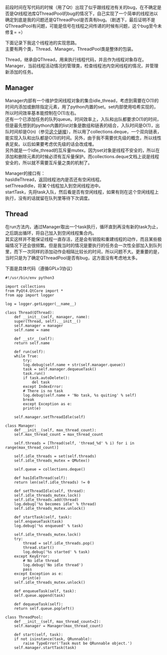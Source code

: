 <!-- 
.. title: 实现简单线程池
.. slug: shi-xian-jian-dan-xian-cheng-chi
.. date: 2013/03/18 18:28:37
.. tags: Python, Qt, 线程池
.. link: 
.. description: 
-->


前段时间在写代码的时候（用了Qt）出现了似乎跟线程池有关的bug，在不确定是否是Qt线程池库QThreadPool的bug的情况下，自己实现了一个简单的线程池以确定到底是我的问题还是QThreadPool是否真有bug。（剧透下，最后证明不是QThreadPool有问题，可能是信号在线程之间传递的时候有问题，这个bug至今未修复= =）  

下面记录下我这个线程池的实现思路。  
主要有两个类，Thread、Manager。ThreadPool类是整体的包装。  

Thread，继承自QThread，用来执行线程代码，并且作为线程对象存在。  
Manager，当前线程活动情况的管理类，检查线程池内空闲线程的情况，并管理新添加的任务。  

## **Manager**  
Manager内部有一个维护空闲线程对象的集合idle_thread，考虑到需要在O(1)的时间内添加或删除指定元素，用了python内置的set。set内部使用哈希实现的，所以时间效率基本能控制在O(1)左右。  
还有一个已添加任务的队列queue。时间效率上，入队和出队都要求O(1)的时间，但是最先想到的python内置的list对象是数组和链表的结合，入队时间是O(1)，出队时间却是O(n)（参见[这个链接](http://blog.csdn.net/digimon/article/details/7875781)），所以用了collections.deque，一个双向链表，能实现入队和出队都是O(1)的时间。另外，由于我不需要优先级的概念，所以线性表足矣。以后如果要考虑优先级的话会改成堆。  
另外就是一个idle_thread的互斥量mutex。因为set对象是线程不安全的，所以在添加和删除元素的时候必须有互斥量保护。而collections.deque文档上说是线程安全的，所以就不需要互斥量之类的机制了。  

Manager的接口有：  
hasIdleThread，返回线程池内是否还有空闲线程。  
setThreadIdle，将某个线程加入到空闲线程池中。  
startTask，先将task入队，然后看是否有空闲线程，如果有则在这个空闲线程上执行，没有的话就留在队列里等待下次调度。  

## **Thread**  
在run方法内，通过Manager取出一个task执行，循环直到再没有新的task为止，之后跳出循环，将自己加入到空闲线程集合内。  
其实这样并不能保证线程一直存活，还是会有销毁和重建线程的动作，而且某些极端情况下还会很频繁。但是我当时的情况是要执行的任务会一次性全部加入到队列里，而下一次同样的添加动作会相隔比较长的时间，所以问题不大。更重要的是，当时只是为了确定QThreadPool是否有bug，这方面没有考虑地太多。  

下面是具体代码（遵循GPLv3协议）  

	#!/usr/bin/env python3

	import collections
	from PyQt4.QtCore import *
	from app import logger

	log = logger.getLogger(__name__)

	class Thread(QThread):
	    def __init__(self, manager, name):
		super(Thread, self).__init__()
		self.manager = manager
		self.name = name
		
	    def __str__(self):
		return self.name
		
	    def run(self):
		while True:
		    try:
			log.debug(self.name + str(self.manager.queue))
			task = self.manager.dequeueTask()
			task.run()
			if task.autoDelete():
			    del task
		    except IndexError:
			# There is no task
			log.debug(self.name + 'No task, %s quiting' % self)
			break
		    except Exception as e:
			print(e)
			
		self.manager.setThreadIdle(self)

	class Manager:
	    def __init__(self, max_thread_count):
		self.max_thread_count = max_thread_count
		
		self.threads = [Thread(self, 'thread_%d' % i) for i in range(max_thread_count)]
		
		self.idle_threads = set(self.threads)
		self.idle_threads_mutex = QMutex()
		
		self.queue = collections.deque()
		
	    def hasIdleThread(self):
		return len(self.idle_threads) != 0
	    
	    def setThreadIdle(self, thread):
		self.idle_threads_mutex.lock()
		self.idle_threads.add(thread)
		log.debug('%s becomes idle' % thread)
		self.idle_threads_mutex.unlock()
	    
	    def startTask(self, task):
		self.enqueueTask(task)
		log.debug('%s enqueued' % task)
		
		self.idle_threads_mutex.lock()
		try:
		    thread = self.idle_threads.pop()
		    thread.start()
		    log.debug('%s started' % task)
		except KeyError:
		    # No idle thread
		    log.debug('No idle thread')
		    pass
		except Exception as e:
		    print(e)
		self.idle_threads_mutex.unlock()
	    
	    def enqueueTask(self, task):
		self.queue.append(task)
	    
	    def dequeueTask(self):
		return self.queue.popleft()

	class ThreadPool:
	    def __init__(self, max_thread_count=2):
		self.manager = Manager(max_thread_count)
		
	    def start(self, task):
		if not isinstance(task, QRunnable):
		    raise TypeError('Task must be QRunnable object.')
		self.manager.startTask(task)
